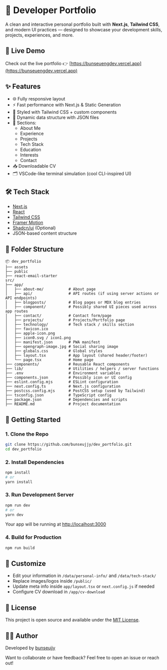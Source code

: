 # 💼 Developer Portfolio

A clean and interactive personal portfolio built with **Next.js**, **Tailwind CSS**, and modern UI practices — designed to showcase your development skills, projects, experiences, and more.

## 🔗 Live Demo

Check out the live portfolio 👉 [https://bunseuengdev.vercel.app](https://bunseuengdev.vercel.app)

## ✨ Features

- 🌐 Fully responsive layout
- ⚡ Fast performance with Next.js & Static Generation
- 🎨 Styled with Tailwind CSS + custom components
- 🧠 Dynamic data structure with JSON files
- 💼 Sections:
  - About Me
  - Experience
  - Projects
  - Tech Stack
  - Education
  - Interests
  - Contact
- 📥 Downloadable CV
- 🗂 VSCode-like terminal simulation (cool CLI-inspired UI)

## 🛠 Tech Stack

- [Next.js](https://nextjs.org/)
- [React](https://reactjs.org/)
- [Tailwind CSS](https://tailwindcss.com/)
- [Framer Motion](https://www.framer.com/motion/)
- [Shadcn/ui](https://ui.shadcn.com/) (Optional)
- JSON-based content structure

## 📁 Folder Structure

```
📦 dev_portfolio
├── assets
├── public
├── react-email-starter
src/
├── app/
│   ├── about-me/           # About page
│   ├── api/                # API routes (if using server actions or API endpoints)
│   ├── blogposts/          # Blog pages or MDX blog entries
│   ├── component/          # Possibly shared UI pieces used across app routes
│   ├── contact/            # Contact form/page
│   ├── projects/           # Projects/Portfolio page
│   ├── technology/         # Tech stack / skills section
│   ├── favicon.ico
│   ├── apple-icon.png
│   ├── icon0.svg / icon1.png
│   ├── manifest.json       # PWA manifest
│   ├── opengraph-image.jpg # Social sharing image
│   ├── globals.css         # Global styles
│   ├── layout.tsx          # App layout (shared header/footer)
│   └── page.tsx            # Home page
├── components/             # Reusable React components
├── lib/                    # Utilities / helpers / server functions
├── .env                    # Environment variables
├── components.json         # Possibly icon or UI config
├── eslint.config.mjs       # ESLint configuration
├── next.config.ts          # Next.js configuration
├── postcss.config.mjs      # PostCSS setup (used by Tailwind)
├── tsconfig.json           # TypeScript config
├── package.json            # Dependencies and scripts
├── README.md               # Project documentation
```

## 🚀 Getting Started

### 1. Clone the Repo

```bash
git clone https://github.com/bunseujjy/dev_portfolio.git
cd dev_portfolio
```

### 2. Install Dependencies

```bash
npm install
# or
yarn install
```

### 3. Run Development Server

```bash
npm run dev
# or
yarn dev
```

Your app will be running at [http://localhost:3000](http://localhost:3000)

### 4. Build for Production

```bash
npm run build
```

## 🧠 Customize

- Edit your information in `/data/personal-info/` and `/data/tech-stack/`
- Replace images/logos inside `/public/`
- Update meta info inside `app/layout.tsx` or `next.config.js` if needed
- Configure CV download in `/app/cv-download`

## 📝 License

This project is open source and available under the [MIT License](LICENSE).

## 🙋‍♂️ Author

Developed by [bunseujjy](https://github.com/bunseujjy)

Want to collaborate or have feedback? Feel free to open an issue or reach out!
